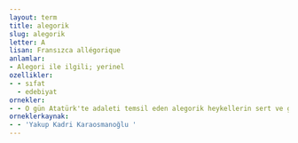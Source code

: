 ```yaml
---
layout: term
title: alegorik
slug: alegorik
letter: A
lisan: Fransızca allégorique
anlamlar:
- Alegori ile ilgili; yerinel
ozellikler:
- - sıfat
  - edebiyat
ornekler:
- - O gün Atatürk'te adaleti temsil eden alegorik heykellerin sert ve gamlı durgunluğundan bir şey vardı.
orneklerkaynak:
- - 'Yakup Kadri Karaosmanoğlu '
---
```

